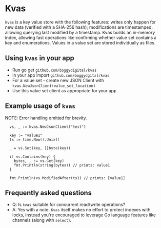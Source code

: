 # Kvas

`kvas` is a key value store with the following features: writes only happen for new data (verified with a SHA-256 hash); modifications are timestamped, allowing querying last modified by a timestamp. Kvas builds an in-memory index, allowing fast operations like confirming whether value set contains a key and enumerations. Values in a value set are stored individually as files.

## Using `kvas` in your app

- Run go get `github.com/boggydigital/kvas`
- In your app import `github.com/boggydgital/kvas`
- For a value set - create new JSON Client with `kvas.NewJsonClient(value_set_location)`
- Use this value set client as appropriate for your app

## Example usage of `kvas`

NOTE: Error handling omitted for brevity.

```
  vs, _ := kvas.NewJsonClient("test")

  key := "value1"
  ts := time.Now().Unix()

  _ = vs.Set(key, []byte(key))

  if vs.Contains(key) {
    bytes, _ := vs.Get(key)
	fmt.Println(string(bytes)) // prints: value1
  } 

  fmt.Println(vs.ModifiedAfter(ts)) // prints: [value1]
```

## Frequently asked questions

- Q: Is `kvas` suitable for concurrent read/write operations?
- A: Yes with a note. `Kvas` itself makes no effort to protect indexes with locks, instead you're encouraged to leverage Go language features like channels (along with `select`).

